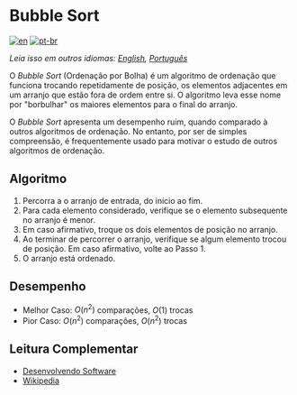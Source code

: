 # Bubble Sort

[![en](https://img.shields.io/badge/lang-en-red.svg)](./README.md) [![pt-br](https://img.shields.io/badge/lang-pt--br-green.svg)](README.pt-br.md)

_Leia isso em outros idiomas: [English](README.md), [Português](README.pt-br.md)_

O _Bubble Sort_ (Ordenação por Bolha) é um algoritmo de ordenação que funciona
trocando repetidamente de posição, os elementos adjacentes em um arranjo que
estão fora de ordem entre si. O algoritmo leva esse nome por "borbulhar" os
maiores elementos para o final do arranjo.

O _Bubble Sort_ apresenta um desempenho ruim, quando comparado à outros
algoritmos de ordenação. No entanto, por ser de simples compreensão, é
frequentemente usado para motivar o estudo de outros algoritmos de ordenação.

## Algoritmo

1. Percorra a o arranjo de entrada, do início ao fim.
2. Para cada elemento considerado, verifique se o elemento subsequente no
arranjo é menor.
3. Em caso afirmativo, troque os dois elementos de posição no arranjo.
4. Ao terminar de percorrer o arranjo, verifique se algum elemento trocou de
posição. Em caso afirmativo, volte ao Passo 1.
5. O arranjo está ordenado.

## Desempenho

- Melhor Caso: $O(n^2)$ comparações, $O(1)$ trocas
- Pior Caso: $O(n^2)$ comparações, $O(n^2)$ trocas

## Leitura Complementar

- [Desenvolvendo Software](http://desenvolvendosoftware.com.br/algoritmos/ordenacao/bubble-sort.html)
- [Wikipedia](https://pt.wikipedia.org/wiki/Bubble_sort)
